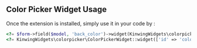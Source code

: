 Color Picker Widget
Usage
-----

Once the extension is installed, simply use it in your code by  :

```php
<?= $form->field($model, 'back_color')->widget(KinwingWidgets\colorpicker\ColorPickerWidget::className(), ['id' => 'color-picker', 'name' => 'color-picker']); ?>
<?= KinwingWidgets\colorpicker\ColorPickerWidget::widget(['id' => 'color-picker', 'name' => 'color-picker']); ?>

```
